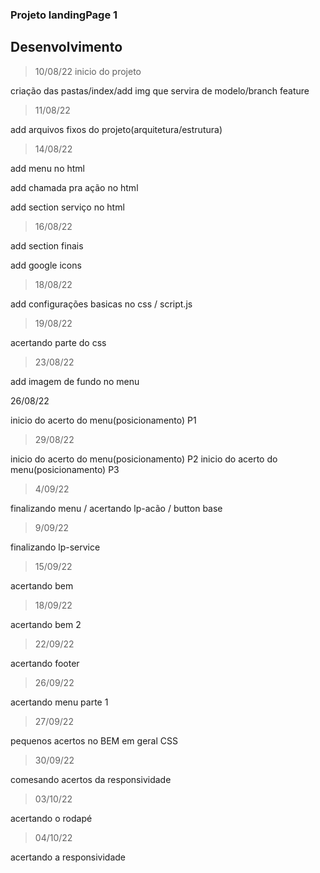 ### Projeto landingPage 1

## Desenvolvimento

> 10/08/22 inicio do projeto

criação das pastas/index/add img que servira de modelo/branch feature

> 11/08/22 

add arquivos fixos do projeto(arquitetura/estrutura)

> 14/08/22

add menu no html 

add chamada pra ação no html

add section serviço no html

> 16/08/22

add section finais

add google icons

> 18/08/22

add configurações basicas no css / script.js 

> 19/08/22

acertando parte do css

> 23/08/22

add imagem de fundo no menu

26/08/22

inicio do acerto do menu(posicionamento) P1

> 29/08/22

inicio do acerto do menu(posicionamento) P2
inicio do acerto do menu(posicionamento) P3

> 4/09/22

finalizando menu / acertando lp-acão / button base 

> 9/09/22

finalizando lp-service

> 15/09/22

acertando bem 

> 18/09/22

acertando bem 2

> 22/09/22

acertando footer

> 26/09/22

acertando menu parte 1

> 27/09/22

pequenos acertos no BEM em geral CSS

> 30/09/22

comesando acertos da responsividade

> 03/10/22

acertando o rodapé

> 04/10/22

acertando a responsividade